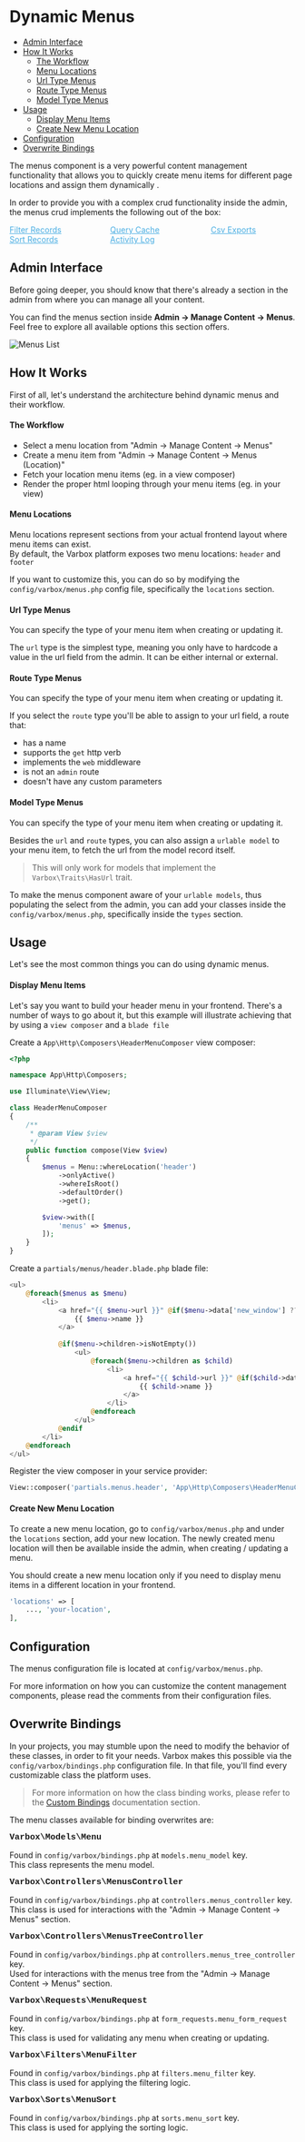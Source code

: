 <h1>Dynamic Menus</h1>

- [Admin Interface](#admin-interface)
- [How It Works](#how-it-works)
    -  [The Workflow](#the-workflow)
    -  [Menu Locations](#menu-locations)
    -  [Url Type Menus](#url-type-menus)
    -  [Route Type Menus](#route-type-menus)
    -  [Model Type Menus](#model-type-menus)
- [Usage](#usage)
    - [Display Menu Items](#display-menu-items)
    - [Create New Menu Location](#create-new-menu-location)
- [Configuration](#configuration)
- [Overwrite Bindings](#overwrite-bindings)

<p id="first-p">
The menus component is a very powerful content management functionality that allows you to quickly create menu items for different page locations and assign them dynamically .
</p>

In order to provide you with a complex crud functionality inside the admin, the menus crud implements the following out of the box:

<style>
    #available-filter-operators-list > p {
        column-count: 3; -moz-column-count: 3; -webkit-column-count: 3;
        column-gap: 2em; -moz-column-gap: 2em; -webkit-column-gap: 2em;
    }

    #available-filter-operators-list a {
        display: block;
        color: #4AAEE3;
    }
</style>
<div id="available-filter-operators-list" markdown="1">

[Filter Records](/docs/{{version}}/filter-records)
[Sort Records](/docs/{{version}}/sort-records)
[Query Cache](/docs/{{version}}/query-cache)
[Activity Log](/docs/{{version}}/activity-log)
[Csv Exports](/docs/{{version}}/csv-exports)

</div>

<a name="admin-interface"></a>
## Admin Interface

Before going deeper, you should know that there's already a section in the admin from where you can manage all your content.

You can find the menus section inside **Admin -> Manage Content -> Menus**.   
Feel free to explore all available options this section offers.

![Menus List](/docs/{{version}}/menus-list.png)

<a name="how-it-works"></a>
## How It Works

First of all, let's understand the architecture behind dynamic menus and their workflow.

<a name="the-workflow"></a>
#### The Workflow

- Select a menu location from "Admin -> Manage Content -> Menus" 
- Create a menu item from "Admin -> Manage Content -> Menus (Location)"
- Fetch your location menu items (eg. in a view composer)
- Render the proper html looping through your menu items (eg. in your view)

<a name="menu-locations"></a>
#### Menu Locations

Menu locations represent sections from your actual frontend layout where menu items can exist.   
By default, the Varbox platform exposes two menu locations: `header` and `footer`

If you want to customize this, you can do so by modifying the `config/varbox/menus.php` config file, specifically the `locations` section.

<a name="url-type-menus"></a>
#### Url Type Menus

You can specify the type of your menu item when creating or updating it.

The `url` type is the simplest type, meaning you only have to hardcode a value in the url field from the admin. It can be either internal or external.

<a name="route-type-menus"></a>
#### Route Type Menus

You can specify the type of your menu item when creating or updating it.

If you select the `route` type you'll be able to assign to your url field, a route that:
- has a name
- supports the `get` http verb
- implements the `web` middleware
- is not an `admin` route
- doesn't have any custom parameters

<a name="route-type-menus"></a>
#### Model Type Menus

You can specify the type of your menu item when creating or updating it.

Besides the `url` and `route` types, you can also assign a `urlable model` to your menu item, to fetch the url from the model record itself.

> This will only work for models that implement the `Varbox\Traits\HasUrl` trait.

To make the menus component aware of your `urlable models`, thus populating the select from the admin, you can add your classes inside the `config/varbox/menus.php`, specifically inside the `types` section.

<a name="usage"></a>
## Usage

Let's see the most common things you can do using dynamic menus.

<a name="display-menu-items"></a>
#### Display Menu Items

Let's say you want to build your header menu in your frontend. There's a number of ways to go about it, but this example will illustrate achieving that by using a `view composer` and a `blade file`

Create a `App\Http\Composers\HeaderMenuComposer` view composer:

```php
<?php

namespace App\Http\Composers;

use Illuminate\View\View;

class HeaderMenuComposer
{
    /**
     * @param View $view
     */
    public function compose(View $view)
    {
        $menus = Menu::whereLocation('header')
            ->onlyActive()
            ->whereIsRoot()
            ->defaultOrder()
            ->get();

        $view->with([
            'menus' => $menus,
        ]);
    }
}
```

Create a `partials/menus/header.blade.php` blade file:

```php
<ul>
    @foreach($menus as $menu)
        <li>
            <a href="{{ $menu->url }}" @if($menu->data['new_window'] ?? null) target="_blank" @endif>
                {{ $menu->name }}
            </a>
            
            @if($menu->children->isNotEmpty())
                <ul>
                    @foreach($menu->children as $child)
                        <li>
                            <a href="{{ $child->url }}" @if($child->data['new_window'] ?? null) target="_blank" @endif>
                                {{ $child->name }}
                            </a>
                        </li>
                    @endforeach
                </ul>
            @endif
        </li>
    @endforeach
</ul>
```

Register the view composer in your service provider:

```php
View::composer('partials.menus.header', 'App\Http\Composers\HeaderMenuComposer');
```

<a name="create-new-menu-location"></a>
#### Create New Menu Location

To create a new menu location, go to `config/varbox/menus.php` and under the `locations` section, add your new location. 
The newly created menu location will then be available inside the admin, when creating / updating a menu.

You should create a new menu location only if you need to display menu items in a different location in your frontend.

```php
'locations' => [
    ..., 'your-location',
],
```

<a name="configuration"></a>
## Configuration

The menus configuration file is located at `config/varbox/menus.php`.

For more information on how you can customize the content management components, please read the comments from their configuration files.

<a name="overwrite-bindings"></a>
## Overwrite Bindings

In your projects, you may stumble upon the need to modify the behavior of these classes, in order to fit your needs.
Varbox makes this possible via the `config/varbox/bindings.php` configuration file. In that file, you'll find every customizable class the platform uses.

> For more information on how the class binding works, please refer to the [Custom Bindings](/docs/{{version}}/custom-bindings) documentation section.

<style>
    p.overwrite-class {
        display: block;
        font-family: SFMono-Regular,Menlo,Monaco,Consolas,Liberation Mono,Courier New,monospace;
        font-weight: 600;
        font-size: 15px;
        margin: 0;
    }
</style>

The menu classes available for binding overwrites are:

<p class="overwrite-class">Varbox\Models\Menu</p>

Found in `config/varbox/bindings.php` at `models.menu_model` key.   
This class represents the menu model.

<p class="overwrite-class">Varbox\Controllers\MenusController</p>

Found in `config/varbox/bindings.php` at `controllers.menus_controller` key.   
This class is used for interactions with the "Admin -> Manage Content -> Menus" section.

<p class="overwrite-class">Varbox\Controllers\MenusTreeController</p>

Found in `config/varbox/bindings.php` at `controllers.menus_tree_controller` key.   
Used for interactions with the menus tree from the "Admin -> Manage Content -> Menus" section.

<p class="overwrite-class">Varbox\Requests\MenuRequest</p>

Found in `config/varbox/bindings.php` at `form_requests.menu_form_request` key.   
This class is used for validating any menu when creating or updating.

<p class="overwrite-class">Varbox\Filters\MenuFilter</p>

Found in `config/varbox/bindings.php` at `filters.menu_filter` key.   
This class is used for applying the filtering logic.

<p class="overwrite-class">Varbox\Sorts\MenuSort</p>

Found in `config/varbox/bindings.php` at `sorts.menu_sort` key.   
This class is used for applying the sorting logic.
